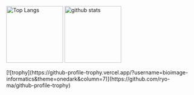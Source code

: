 <p align="left"> 
  <img alt="Top Langs" height="150px" src="https://github-readme-stats.vercel.app/api/top-langs/?username=bioimage-informatics&layout=compact&show_icons=true&theme=onedark" />
  <img alt="github stats" height="150px" src="https://github-readme-stats.vercel.app/api?username=bioimage-informatics&theme=onedark&show_icons=ture" />
</p>
[![trophy](https://github-profile-trophy.vercel.app/?username=bioimage-informatics&theme=onedark&column=7)](https://github.com/ryo-ma/github-profile-trophy)
